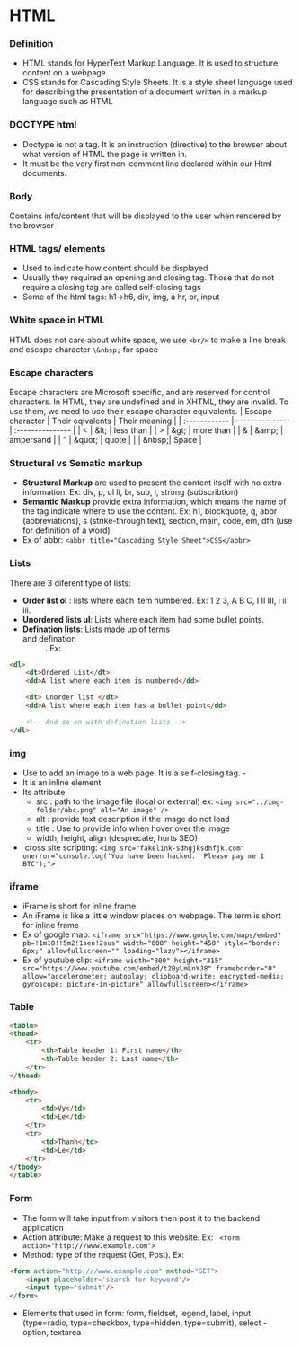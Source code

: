 # HTML

### Definition
- HTML stands for HyperText Markup Language. It is used to structure content on a webpage.
- CSS stands for Cascading Style Sheets. It is a style sheet language used for describing the presentation of a document written in a markup language such as HTML
### DOCTYPE html
- Doctype is not a tag. It is an instruction (directive) to the browser about what version of HTML the page is written in.
- It must be the very first non-comment line declared within our Html documents.

### Body
Contains info/content that will be displayed to the user when rendered by the browser

### HTML tags/ elements
- Used to indicate how content should be displayed
- Usually they required an opening and closing tag. Those that do not require a closing tag are called self-closing tags
- Some of the html tags: h1->h6, div, img, a hr, br, input

### White space in HTML
HTML does not care about white space, we use ```<br/>``` to make a line break and escape character ```\&nbsp;``` for space

### Escape characters
Escape characters are Microsoft specific, and are reserved for control characters. In HTML, they are undefined and in XHTML, they are invalid. To use them, we need to use their escape character equivalents.
| Escape character | Their eqivalents | Their meaning |
| :------------ |:--------------- | :--------------- | 
| < | \&lt; | less than |
| > | \&gt; | more than |
| & | \&amp; | ampersand |
| " | \&quot; | quote |
|   | \&nbsp;| Space |

### Structural vs Sematic markup
- **Structural Markup** are used to present the content itself with no extra information. Ex: div, p, ul li, br, sub, i, strong (subscribtion)
- **Semantic Markup** provide extra information, which means the name of the tag indicate where to use the content. Ex: h1, blockquote, q, abbr (abbreviations), s (strike-through text), section, main, code, em, dfn (use for definition of a word)
- Ex of abbr: ``` <abbr title="Cascading Style Sheet">CSS</abbr> ```

### Lists 
There are 3 diferent type of lists:
- **Order list ol** : lists where each item numbered. Ex: 1 2 3, A B C, I II III, i ii iii.
- **Unordered lists ul**: Lists where each item had some bullet points.
- **Defination lists**: Lists made up of terms <dt> and defination <dd>. Ex:
``` html
<dl>
	<dt>Ordered List</dt>
	<dd>A list where each item is numbered</dd>

	<dt> Unorder list </dt>
	<dd>A list where each item has a bullet point</dd>

	<!-- And so on with defination lists -->
</dl>
```
### img
- Use to add an image to a web page. It is a self-closing tag. - 
- It is an inline element
- Its attribute: 
	- src : path to the image file (local or external) ex: ```<img src="../img-folder/abc.png" alt="An image" /> ```
	- alt : provide text description if the image do not load
	- title : Use to provide info when hover over the image
	- width, height, align (desprecate, hurts SEO) 
- <img> cross site scripting: ```<img src="fakelink-sdhgjksdhfjk.com" onerror="console.log('You have been hacked.  Please pay me 1 BTC');">```

### iframe
- iFrame is short for inline frame
- An iFrame is like a little window places on webpage. The term is short for inline frame
- Ex of google map: ```<iframe src="https://www.google.com/maps/embed?pb=!1m18!!5m2!1sen!2sus" width="600" height="450" style="border: 6px;" allowfullscreen="" loading="lazy"></iframe>```
- Ex of youtube clip: ```<iframe width="800" height="315" src="https://www.youtube.com/embed/t2ByLmLnYJ8" frameborder="0" allow="accelerometer; autoplay; clipboard-write; encrypted-media; gyroscope; picture-in-picture" allowfullscreen></iframe>```

### Table
```html
<table>
<thead>
	<tr>
		<th>Table header 1: First name</th>
		<th>Table header 2: Last name</th>
	</tr>
</thead>

<tbody>
	<tr>
		<td>Vy</td>
		<td>Le</td>
	</tr>
	<tr>
		<td>Thanh</td>
		<td>Le</td>
	</tr>
</tbody>
</table>
```
### Form
- The form will take input from visitors then post it to the backend application
- Action attribute: Make a request to this website. Ex: ``` <form action="http:///www.example.com">```
- Method: type of the request (Get, Post). Ex: 
``` html
<form action="http:///www.example.com" method="GET">
	<input placeholder='search for keyword'/> 
	<input type='submit'/>
</form>
```
- Elements that used in form: form, fieldset, legend, label, input (type=radio, type=checkbox, type=hidden, type=submit), select - option, textarea 
